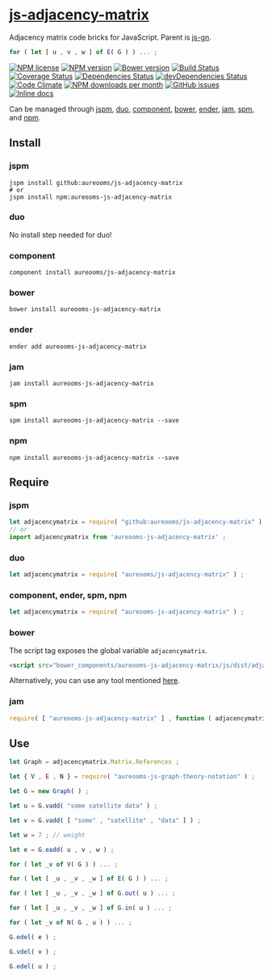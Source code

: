 [js-adjacency-matrix](http://aureooms.github.io/js-adjacency-matrix)
==

Adjacency matrix code bricks for JavaScript. Parent is
[js-gn](https://github.com/aureooms/js-gn).

```js
for ( let [ u , v , w ] of E( G ) ) ... ;
```

[![NPM license](http://img.shields.io/npm/l/aureooms-js-adjacency-matrix.svg?style=flat)](https://raw.githubusercontent.com/aureooms/js-adjacency-matrix/master/LICENSE)
[![NPM version](http://img.shields.io/npm/v/aureooms-js-adjacency-matrix.svg?style=flat)](https://www.npmjs.org/package/aureooms-js-adjacency-matrix)
[![Bower version](http://img.shields.io/bower/v/aureooms-js-adjacency-matrix.svg?style=flat)](http://bower.io/search/?q=aureooms-js-adjacency-matrix)
[![Build Status](http://img.shields.io/travis/aureooms/js-adjacency-matrix.svg?style=flat)](https://travis-ci.org/aureooms/js-adjacency-matrix)
[![Coverage Status](http://img.shields.io/coveralls/aureooms/js-adjacency-matrix.svg?style=flat)](https://coveralls.io/r/aureooms/js-adjacency-matrix)
[![Dependencies Status](http://img.shields.io/david/aureooms/js-adjacency-matrix.svg?style=flat)](https://david-dm.org/aureooms/js-adjacency-matrix#info=dependencies)
[![devDependencies Status](http://img.shields.io/david/dev/aureooms/js-adjacency-matrix.svg?style=flat)](https://david-dm.org/aureooms/js-adjacency-matrix#info=devDependencies)
[![Code Climate](http://img.shields.io/codeclimate/github/aureooms/js-adjacency-matrix.svg?style=flat)](https://codeclimate.com/github/aureooms/js-adjacency-matrix)
[![NPM downloads per month](http://img.shields.io/npm/dm/aureooms-js-adjacency-matrix.svg?style=flat)](https://www.npmjs.org/package/aureooms-js-adjacency-matrix)
[![GitHub issues](http://img.shields.io/github/issues/aureooms/js-adjacency-matrix.svg?style=flat)](https://github.com/aureooms/js-adjacency-matrix/issues)
[![Inline docs](http://inch-ci.org/github/aureooms/js-adjacency-matrix.svg?branch=master&style=shields)](http://inch-ci.org/github/aureooms/js-adjacency-matrix)

Can be managed through [jspm](https://github.com/jspm/jspm-cli),
[duo](https://github.com/duojs/duo),
[component](https://github.com/componentjs/component),
[bower](https://github.com/bower/bower),
[ender](https://github.com/ender-js/Ender),
[jam](https://github.com/caolan/jam),
[spm](https://github.com/spmjs/spm),
and [npm](https://github.com/npm/npm).

## Install

### jspm
```terminal
jspm install github:aureooms/js-adjacency-matrix
# or
jspm install npm:aureooms-js-adjacency-matrix
```
### duo
No install step needed for duo!

### component
```terminal
component install aureooms/js-adjacency-matrix
```

### bower
```terminal
bower install aureooms-js-adjacency-matrix
```

### ender
```terminal
ender add aureooms-js-adjacency-matrix
```

### jam
```terminal
jam install aureooms-js-adjacency-matrix
```

### spm
```terminal
spm install aureooms-js-adjacency-matrix --save
```

### npm
```terminal
npm install aureooms-js-adjacency-matrix --save
```

## Require
### jspm
```js
let adjacencymatrix = require( "github:aureooms/js-adjacency-matrix" ) ;
// or
import adjacencymatrix from 'aureooms-js-adjacency-matrix' ;
```
### duo
```js
let adjacencymatrix = require( "aureooms/js-adjacency-matrix" ) ;
```

### component, ender, spm, npm
```js
let adjacencymatrix = require( "aureooms-js-adjacency-matrix" ) ;
```

### bower
The script tag exposes the global variable `adjacencymatrix`.
```html
<script src="bower_components/aureooms-js-adjacency-matrix/js/dist/adjacency-matrix.min.js"></script>
```
Alternatively, you can use any tool mentioned [here](http://bower.io/docs/tools/).

### jam
```js
require( [ "aureooms-js-adjacency-matrix" ] , function ( adjacencymatrix ) { ... } ) ;
```

## Use


```js
let Graph = adjacencymatrix.Matrix.References ;

let { V , E , N } = require( "aureooms-js-graph-theory-notation" ) ;

let G = new Graph( ) ;

let u = G.vadd( "some satellite data" ) ;

let v = G.vadd( [ "some" , "satellite" , "data" ] ) ;

let w = 7 ; // weight

let e = G.eadd( u , v , w ) ;

for ( let _v of V( G ) ) ... ;

for ( let [ _u , _v , _w ] of E( G ) ) ... ;

for ( let [ _u , _v , _w ] of G.out( u ) ... ;

for ( let [ _u , _v , _w ] of G.in( u ) ... ;

for ( let _v of N( G , u ) ) ... ;

G.edel( e ) ;

G.vdel( v ) ;

G.edel( u ) ;
```
